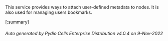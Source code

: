 






This service provides ways to attach user-defined metadata to nodes. It is also used for managing users bookmarks.

[:summary]

###### Auto generated by Pydio Cells Enterprise Distribution v4.0.4 on 9-Nov-2022
